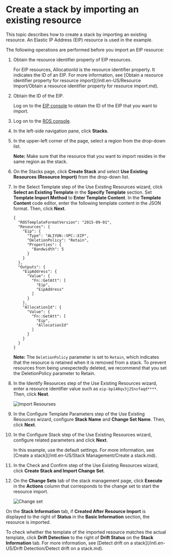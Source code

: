 # Create a stack by importing an existing resource

This topic describes how to create a stack by importing an existing resource. An Elastic IP Address \(EIP\) resource is used in the example.

The following operations are performed before you import an EIP resource:

1.  Obtain the resource identifier property of EIP resources.

    For EIP resources, AllocationId is the resource identifier property. It indicates the ID of an EIP. For more information, see [Obtain a resource identifier property for resource import](/intl.en-US/Resource Import/Obtain a resource identifier property for resource import.md).

2.  Obtain the ID of the EIP.

    Log on to the [EIP console](https://vpc.console.aliyun.com/eip) to obtain the ID of the EIP that you want to import.


1.  Log on to the [ROS console](http://ros.console.aliyun.com).

2.  In the left-side navigation pane, click **Stacks**.

3.  In the upper-left corner of the page, select a region from the drop-down list.

    **Note:** Make sure that the resource that you want to import resides in the same region as the stack.

4.  On the Stacks page, click **Create Stack** and select **Use Existing Resources \(Resource Import\)** from the drop-down list.

5.  In the Select Template step of the Use Existing Resources wizard, click **Select an Existing Template** in the **Specify Template** section. Set **Template Import Method** to **Enter Template Content**. In the **Template Content** code editor, enter the following template content in the JSON format. Then, click **Next**.

    ```
    {
      "ROSTemplateFormatVersion": "2015-09-01",
      "Resources": {
        "Eip": {
          "Type": "ALIYUN::VPC::EIP",
          "DeletionPolicy": "Retain",
          "Properties": {
            "Bandwidth": 5
          }
        }
      },
      "Outputs": {
        "EipAddress": {
          "Value": {
            "Fn::GetAtt": [
              "Eip",
              "EipAddress"
            ]
          }
        },
        "AllocationId": {
          "Value": {
            "Fn::GetAtt": [
              "Eip",
              "AllocationId"
            ]
          }
        }
      }
    }
    ```

    **Note:** The `DeletionPolicy` parameter is set to `Retain`, which indicates that the resource is retained when it is removed from a stack. To prevent resources from being unexpectedly deleted, we recommend that you set the DeletionPolicy parameter to Retain.

6.  In the Identify Resources step of the Use Existing Resources wizard, enter a resource identifier value such as `eip-bp140qv3j25nsfaqd****`. Then, click **Next**.

    ![Import Resourses](https://static-aliyun-doc.oss-accelerate.aliyuncs.com/assets/img/en-US/7086590161/p225563.png)

7.  In the Configure Template Parameters step of the Use Existing Resources wizard, configure **Stack Name** and **Change Set Name**. Then, click **Next**.

8.  In the Configure Stack step of the Use Existing Resources wizard, configure related parameters and click **Next**.

    In this example, use the default settings. For more information, see [Create a stack](/intl.en-US/Stack Management/Create a stack.md).

9.  In the Check and Confirm step of the Use Existing Resources wizard, click **Create Stack and Import Change Set**.

10. On the **Change Sets** tab of the stack management page, click **Execute** in the **Actions** column that corresponds to the change set to start the resource import.

    ![Change set](https://static-aliyun-doc.oss-accelerate.aliyuncs.com/assets/img/en-US/7086590161/p225564.png)


On the **Stack Information** tab, if **Created After Resource Import** is displayed to the right of **Status** in the **Basic Information** section, the resource is imported.

To check whether the template of the imported resource matches the actual template, click **Drift Detection** to the right of **Drift Status** on the **Stack Information** tab. For more information, see [Detect drift on a stack](/intl.en-US/Drift Detection/Detect drift on a stack.md).

